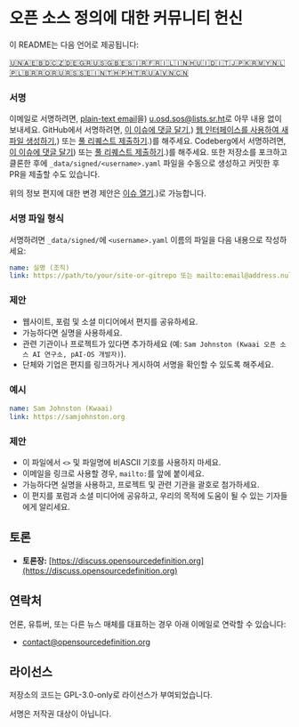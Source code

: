 # 오픈 소스 정의에 대한 커뮤니티 헌신

이 README는 다음 언어로 제공됩니다:
<!-- TRANSLATIONS_START -->
[🇺🇳](README.md)[🇦🇪](README-ar-AE.md)[🇧🇩](README-bn-BD.md)[🇨🇿](README-cs-CZ.md)[🇩🇪](README-de-DE.md)[🇬🇷](README-el-GR.md)[🇺🇸](README-en-US.md)[🇬🇧](README-en-GB.md)[🇪🇸](README-es-ES.md)[🇮🇷](README-fa-IR.md)[🇫🇷](README-fr-FR.md)[🇮🇱](README-he-IL.md)[🇮🇳](README-hi-IN.md)[🇭🇺](README-hu-HU.md)[🇮🇩](README-id-ID.md)[🇮🇹](README-it-IT.md)[🇯🇵](README-ja-JP.md)[🇰🇷](README-ko-KR.md)[🇲🇾](README-ms-MY.md)[🇳🇱](README-nl-NL.md)[🇵🇱](README-pl-PL.md)[🇧🇷](README-pt-BR.md)[🇷🇴](README-ro-RO.md)[🇷🇺](README-ru-RU.md)[🇷🇸](README-sr-RS.md)[🇸🇪](README-sv-SE.md)[🇮🇳](README-ta-IN.md)[🇹🇭](README-th-TH.md)[🇵🇭](README-tl-PH.md)[🇹🇷](README-tr-TR.md)[🇺🇦](README-uk-UA.md)[🇻🇳](README-vi-VN.md)[🇨🇳](README-zh-CN.md)
<!-- TRANSLATIONS_END -->

### 서명

이메일로 서명하려면, [plain-text email](https://useplaintext.email/)을) [u.osd.sos@lists.sr.ht](mailto:u.osd.sos@lists.sr.ht)로 아무 내용 없이 보내세요.
GitHub에서 서명하려면, [이 이슈에 댓글 달기](https://github.com/OpenSourceDefinition/sos/issues/1),) [웹 인터페이스를 사용하여 새 파일 생성하기](https://github.com/OpenSourceDefinition/sos/new/main/_data/signed),) 또는 [풀 리퀘스트 제출하기](https://github.com/OpenSourceDefinition/sos/pulls).)를 해주세요.
Codeberg에서 서명하려면, [이 이슈에 댓글 달기](https://codeberg.org/osd/sos/issues/1)) 또는 [풀 리퀘스트 제출하기](https://codeberg.org/osd/sos/pulls).)를 해주세요.
또한 저장소를 포크하고 클론한 후에 `_data/signed/<username>.yaml` 파일을 수동으로 생성하고 커밋한 후 PR을 제출할 수도 있습니다.

위의 정보 편지에 대한 변경 제안은 [이슈 열기](https://codeberg.org/osd/sos/issues).)로 가능합니다.

### 서명 파일 형식

서명하려면 `_data/signed/`에 `<username>.yaml` 이름의 파일을 다음 내용으로 작성하세요:

```yaml
name: 실명 (조직)
link: https://path/to/your/site-or-gitrepo 또는 mailto:email@address.nul
```

### 제안
- 웹사이트, 포럼 및 소셜 미디어에서 편지를 공유하세요.
- 가능하다면 실명을 사용하세요.
- 관련 기관이나 프로젝트가 있다면 추가하세요 (예: `Sam Johnston (Kwaai 오픈 소스 AI 연구소, pAI-OS 개발자)`).
- 단체와 기업은 편지를 링크하거나 게시하여 서명을 확인할 수 있도록 해주세요.

### 예시

```yaml
name: Sam Johnston (Kwaai)
link: https://samjohnston.org
```

### 제안

- 이 파일에서 `<>` 및 파일명에 비ASCII 기호를 사용하지 마세요.
- 이메일을 링크로 사용할 경우, `mailto:`를 앞에 붙이세요.
- 가능하다면 실명을 사용하고, 프로젝트 및 관련 기관을 괄호로 첨가하세요.
- 이 편지를 포럼과 소셜 미디어에 공유하고, 우리의 목적에 도움이 될 수 있는 기자들에게 알리세요.

## 토론

- **토론장:** [https://discuss.opensourcedefinition.org](https://discuss.opensourcedefinition.org)

## 연락처
언론, 유튜버, 또는 다른 뉴스 매체를 대표하는 경우 아래 이메일로 연락할 수 있습니다:
- [contact@opensourcedefinition.org](mailto:contact@opensourcedefinition.org)

## 라이선스
저장소의 코드는 GPL-3.0-only로 라이선스가 부여되었습니다.

서명은 저작권 대상이 아닙니다.